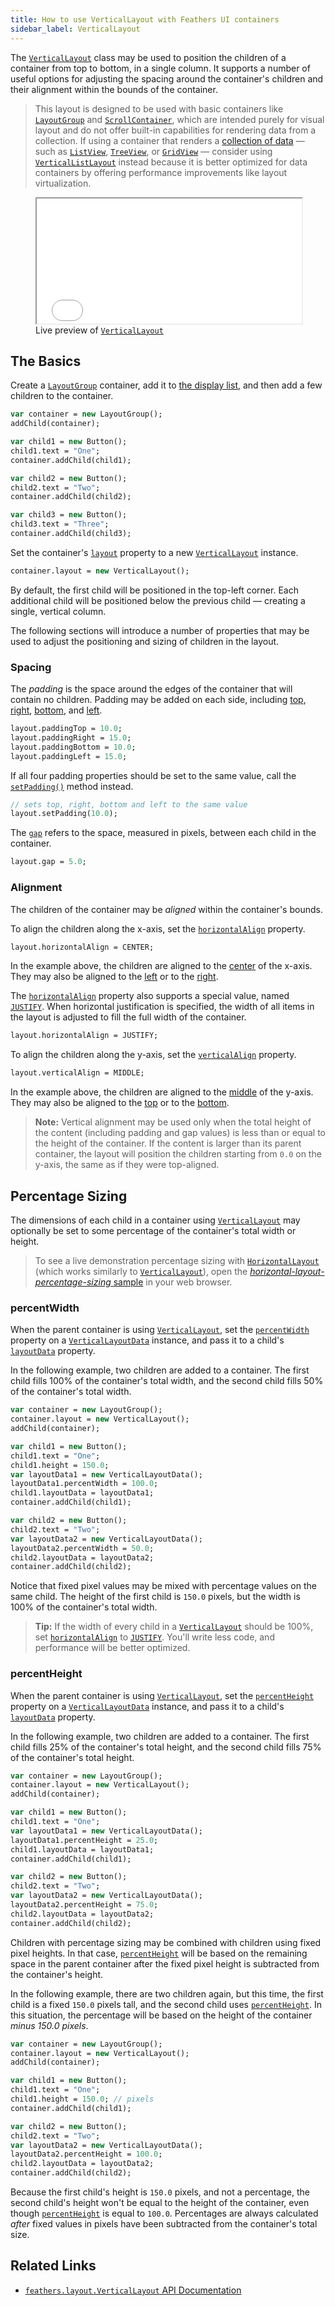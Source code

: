 ```yaml
---
title: How to use VerticalLayout with Feathers UI containers
sidebar_label: VerticalLayout
---
```


The [`VerticalLayout`](https://api.feathersui.com/current/feathers/layout/VerticalLayout.html) class may be used to position the children of a container from top to bottom, in a single column. It supports a number of useful options for adjusting the spacing around the container's children and their alignment within the bounds of the container.

> This layout is designed to be used with basic containers like [`LayoutGroup`](./layout-group.md) and [`ScrollContainer`](./scroll-container.md), which are intended purely for visual layout and do not offer built-in capabilities for rendering data from a collection. If using a container that renders a [collection of data](./data-collections.md) — such as [`ListView`](./list-view.md), [`TreeView`](./tree-view.md), or [`GridView`](./grid-view.md) — consider using [`VerticalListLayout`](./vertical-list-layout.md) instead because it is better optimized for data containers by offering performance improvements like layout virtualization.

<figure>
<iframe src="/learn/haxe-openfl/samples/vertical-layout.html" width="100%" height="200"></iframe>
<figcaption>Live preview of <a href="https://api.feathersui.com/current/feathers/layout/VerticalLayout.html"><code>VerticalLayout</code></a></figcaption>
</figure>

## The Basics

Create a [`LayoutGroup`](./layout-group.md) container, add it to [the display list](https://books.openfl.org/openfl-developers-guide/display-programming/basics-of-display-programming.html), and then add a few children to the container.

```hx
var container = new LayoutGroup();
addChild(container);

var child1 = new Button();
child1.text = "One";
container.addChild(child1);

var child2 = new Button();
child2.text = "Two";
container.addChild(child2);

var child3 = new Button();
child3.text = "Three";
container.addChild(child3);
```

Set the container's [`layout`](https://api.feathersui.com/current/feathers/layout/feathers/controls/LayoutGroup.html#layout) property to a new [`VerticalLayout`](https://api.feathersui.com/current/feathers/layout/VerticalLayout.html) instance.

```hx
container.layout = new VerticalLayout();
```

By default, the first child will be positioned in the top-left corner. Each additional child will be positioned below the previous child — creating a single, vertical column.

The following sections will introduce a number of properties that may be used to adjust the positioning and sizing of children in the layout.

### Spacing

The _padding_ is the space around the edges of the container that will contain no children. Padding may be added on each side, including [top](https://api.feathersui.com/current/feathers/layout/VerticalLayout.html#paddingTop), [right](https://api.feathersui.com/current/feathers/layout/VerticalLayout.html#paddingRight), [bottom](https://api.feathersui.com/current/feathers/layout/VerticalLayout.html#paddingBottom), and [left](https://api.feathersui.com/current/feathers/layout/VerticalLayout.html#paddingLeft).

```hx
layout.paddingTop = 10.0;
layout.paddingRight = 15.0;
layout.paddingBottom = 10.0;
layout.paddingLeft = 15.0;
```

If all four padding properties should be set to the same value, call the [`setPadding()`](https://api.feathersui.com/current/feathers/layout/VerticalLayout.html#setPadding) method instead.

```hx
// sets top, right, bottom and left to the same value
layout.setPadding(10.0);
```

The [`gap`](https://api.feathersui.com/current/feathers/layout/VerticalLayout.html#gap) refers to the space, measured in pixels, between each child in the container.

```hx
layout.gap = 5.0;
```

### Alignment

The children of the container may be _aligned_ within the container's bounds.

To align the children along the x-axis, set the [`horizontalAlign`](https://api.feathersui.com/current/feathers/layout/VerticalLayout.html#horizontalAlign) property.

```hx
layout.horizontalAlign = CENTER;
```

In the example above, the children are aligned to the [center](https://api.feathersui.com/current/feathers/layout/HorizontalAlign.html#CENTER) of the x-axis. They may also be aligned to the [left](https://api.feathersui.com/current/feathers/layout/HorizontalAlign.html#LEFT) or to the [right](https://api.feathersui.com/current/feathers/layout/HorizontalAlign.html#RIGHT).

The [`horizontalAlign`](https://api.feathersui.com/current/feathers/layout/VerticalLayout.html#horizontalAlign) property also supports a special value, named [`JUSTIFY`](https://api.feathersui.com/current/feathers/layout/HorizontalAlign.html#JUSTIFY). When horizontal justification is specified, the width of all items in the layout is adjusted to fill the full width of the container.

```hx
layout.horizontalAlign = JUSTIFY;
```

To align the children along the y-axis, set the [`verticalAlign`](https://api.feathersui.com/current/feathers/layout/VerticalLayout.html#verticalAlign) property.

```hx
layout.verticalAlign = MIDDLE;
```

In the example above, the children are aligned to the [middle](https://api.feathersui.com/current/feathers/layout/VerticalAlign.html#MIDDLE) of the y-axis. They may also be aligned to the [top](https://api.feathersui.com/current/feathers/layout/VerticalAlign.html#TOP) or to the [bottom](https://api.feathersui.com/current/feathers/layout/VerticalAlign.html#BOTTOM).

> **Note:** Vertical alignment may be used only when the total height of the content (including padding and gap values) is less than or equal to the height of the container. If the content is larger than its parent container, the layout will position the children starting from `0.0` on the y-axis, the same as if they were top-aligned.

## Percentage Sizing

The dimensions of each child in a container using [`VerticalLayout`](https://api.feathersui.com/current/feathers/layout/VerticalLayout.html) may optionally be set to some percentage of the container's total width or height.

> To see a live demonstration percentage sizing with [`HorizontalLayout`](https://api.feathersui.com/current/feathers/layout/HorizontalLayout.html) (which works similarly to [`VerticalLayout`](https://api.feathersui.com/current/feathers/layout/VerticalLayout.html)), open the [_horizontal-layout-percentage-sizing_ sample](https://feathersui.com/samples/haxe-openfl/horizontal-layout-percentage-sizing/) in your web browser.

### percentWidth

When the parent container is using [`VerticalLayout`](https://api.feathersui.com/current/feathers/layout/VerticalLayout.html), set the [`percentWidth`](https://api.feathersui.com/current/feathers/layout/VerticalLayoutData.html#percentWidth) property on a [`VerticalLayoutData`](https://api.feathersui.com/current/feathers/layout/VerticalLayoutData.html) instance, and pass it to a child's [`layoutData`](https://api.feathersui.com/current/feathers/layout/ILayoutObject.html#layoutData) property.

In the following example, two children are added to a container. The first child fills 100% of the container's total width, and the second child fills 50% of the container's total width.

```hx
var container = new LayoutGroup();
container.layout = new VerticalLayout();
addChild(container);

var child1 = new Button();
child1.text = "One";
child1.height = 150.0;
var layoutData1 = new VerticalLayoutData();
layoutData1.percentWidth = 100.0;
child1.layoutData = layoutData1;
container.addChild(child1);

var child2 = new Button();
child2.text = "Two";
var layoutData2 = new VerticalLayoutData();
layoutData2.percentWidth = 50.0;
child2.layoutData = layoutData2;
container.addChild(child2);
```

Notice that fixed pixel values may be mixed with percentage values on the same child. The height of the first child is `150.0` pixels, but the width is 100% of the container's total width.

> **Tip:** If the width of every child in a [`VerticalLayout`](https://api.feathersui.com/current/feathers/layout/VerticalLayout.html) should be 100%, set [`horizontalAlign`](https://api.feathersui.com/current/feathers/layout/VerticalLayout.html#horizontalAlign) to [`JUSTIFY`](https://api.feathersui.com/current/feathers/layout/HorizontalAlign.html#JUSTIFY). You'll write less code, and performance will be better optimized.

### percentHeight

When the parent container is using [`VerticalLayout`](https://api.feathersui.com/current/feathers/layout/VerticalLayout.html), set the [`percentHeight`](https://api.feathersui.com/current/feathers/layout/VerticalLayoutData.html#percentHeight) property on a [`VerticalLayoutData`](https://api.feathersui.com/current/feathers/layout/VerticalLayoutData.html) instance, and pass it to a child's [`layoutData`](https://api.feathersui.com/current/feathers/layout/ILayoutObject.html#layoutData) property.

In the following example, two children are added to a container. The first child fills 25% of the container's total height, and the second child fills 75% of the container's total height.

```hx
var container = new LayoutGroup();
container.layout = new VerticalLayout();
addChild(container);

var child1 = new Button();
child1.text = "One";
var layoutData1 = new VerticalLayoutData();
layoutData1.percentHeight = 25.0;
child1.layoutData = layoutData1;
container.addChild(child1);

var child2 = new Button();
child2.text = "Two";
var layoutData2 = new VerticalLayoutData();
layoutData2.percentHeight = 75.0;
child2.layoutData = layoutData2;
container.addChild(child2);
```

Children with percentage sizing may be combined with children using fixed pixel heights. In that case, [`percentHeight`](https://api.feathersui.com/current/feathers/layout/VerticalLayoutData.html#percentHeight) will be based on the remaining space in the parent container after the fixed pixel height is subtracted from the container's height.

In the following example, there are two children again, but this time, the first child is a fixed `150.0` pixels tall, and the second child uses [`percentHeight`](https://api.feathersui.com/current/feathers/layout/VerticalLayoutData.html#percentHeight). In this situation, the percentage will be based on the height of the container _minus 150.0 pixels_.

```hx
var container = new LayoutGroup();
container.layout = new VerticalLayout();
addChild(container);

var child1 = new Button();
child1.text = "One";
child1.height = 150.0; // pixels
container.addChild(child1);

var child2 = new Button();
child2.text = "Two";
var layoutData2 = new VerticalLayoutData();
layoutData2.percentHeight = 100.0;
child2.layoutData = layoutData2;
container.addChild(child2);
```

Because the first child's height is `150.0` pixels, and not a percentage, the second child's height won't be equal to the height of the container, even though [`percentHeight`](https://api.feathersui.com/current/feathers/layout/VerticalLayoutData.html#percentHeight) is equal to `100.0`. Percentages are always calculated _after_ fixed values in pixels have been subtracted from the container's total size.

## Related Links

- [`feathers.layout.VerticalLayout` API Documentation](https://api.feathersui.com/current/feathers/layout/VerticalLayout.html)
